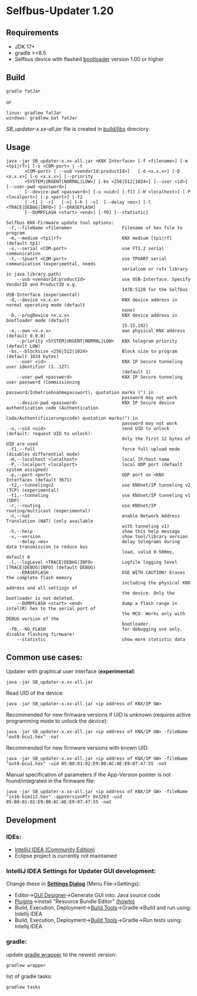 # Selfbus-Updater 1.20

## Requirements

* JDK 17+
* gradle >=8.5
* Selfbus device with flashed [bootloader](../bootloader) version 1.00 or higher

## Build
```
gradle fatJar
```
*or*
```
linux: gradlew fatJar
windows: gradlew.bat fatJar
```
*SB_updater-x.xx-all.jar* file is created in [build/libs](build/libs) directory.

## Usage
```
java -jar SB_updater-x.xx-all.jar <KNX Interface> [-f <filename>] [-m <tp1|rf>] [-s <COM-port> | -t
       <COM-port> | --usb <vendorId:productId>]   [-d <x.x.x>] [-D <x.x.x>] [-o <x.x.x>] [--priority
       <SYSTEM|URGENT|NORMAL|LOW>] [-bs <256|512|1024>] [--user <id>] [--user-pwd <password>]
       [--device-pwd <password>] [-u <uid>] [-f1] [-H <localhost>] [-P <localport>] [-p <port>] [-t2
       | -t1 | -r]   [-n] [-h | -v]  [--delay <ms>] [-l <TRACE|DEBUG|INFO>] [--ERASEFLASH]
       [--DUMPFLASH <start> <end>] [-f0] [--statistic]

Selfbus KNX-Firmware update tool options:
 -f,--fileName <filename>                   Filename of hex file to program
 -m,--medium <tp1|rf>                       KNX medium [tp1|rf] (default tp1)
 -s,--serial <COM-port>                     use FT1.2 serial communication
 -t,--tpuart <COM-port>                     use TPUART serial communication (experimental, needs
                                            serialcom or rxtx library in java.library.path)
    --usb <vendorId:productId>              use USB-Interface. Specify VendorID and ProductID e.g.
                                            147B:5120 for the Selfbus USB-Interface (experimental)
 -d,--device <x.x.x>                        KNX device address in normal operating mode (default
                                            none)
 -D,--progDevice <x.x.x>                    KNX device address in bootloader mode (default
                                            15.15.192)
 -o,--own <x.x.x>                           own physical KNX address (default 0.0.0)
    --priority <SYSTEM|URGENT|NORMAL|LOW>   KNX telegram priority (default LOW)
 -bs,--blocksize <256|512|1024>             Block size to program (default 1024 bytes)
    --user <id>                             KNX IP Secure tunneling user identifier (1..127)
                                            (default 1)
    --user-pwd <password>                   KNX IP Secure tunneling user password (Commissioning
                                            password/Inbetriebnahmepasswort), quotation marks (") in
                                            password may not work
    --device-pwd <password>                 KNX IP Secure device authentication code (Authentication
                                            Code/Authentifizierungscode) quotation marks(") in
                                            password may not work
 -u,--uid <uid>                             send UID to unlock (default: request UID to unlock).
                                            Only the first 12 bytes of UID are used
 -f1,--full                                 force full upload mode (disables differential mode)
 -H,--localhost <localhost>                 local IP/host name
 -P,--localport <localport>                 local UDP port (default system assigned)
 -p,--port <port>                           UDP port on <KNX Interface> (default 3671)
 -t2,--tunnelingv2                          use KNXnet/IP tunneling v2 (TCP) (experimental)
 -t1,--tunneling                            use KNXnet/IP tunneling v1 (UDP)
 -r,--routing                               use KNXnet/IP routing/multicast (experimental)
 -n,--nat                                   enable Network Address Translation (NAT) (only available
                                            with tunneling v1)
 -h,--help                                  show this help message
 -v,--version                               show tool/library version
    --delay <ms>                            delay telegrams during data transmission to reduce bus
                                            load, valid 0-500ms, default 0
 -l,--logLevel <TRACE|DEBUG|INFO>           Logfile logging level [TRACE|DEBUG|INFO] (default DEBUG)
    --ERASEFLASH                            USE WITH CAUTION! Erases the complete flash memory
                                            including the physical KNX address and all settings of
                                            the device. Only the bootloader is not deleted.
    --DUMPFLASH <start> <end>               dump a flash range in intel(R) hex to the serial port of
                                            the MCU. Works only with DEBUG version of the
                                            bootloader.
 -f0,--NO_FLASH                             for debugging use only, disable flashing firmware!
    --statistic                             show more statistic data
```
## Common use cases:
Updater with graphical user interface (**experimental**)
```
java -jar SB_updater-x.xx-all.jar
```
Read UID of the device:
```
java -jar SB_updater-x.xx-all.jar <ip address of KNX/IP GW>
```
Recommended for new firmware versions if UID is unknown (requires active programming mode to unlock the device):
```
java -jar SB_updater-x.xx-all.jar <ip address of KNX/IP GW> -fileName "out8-bcu1.hex" -nat
```
Recommended for new firmware versions with known UID:
```
java -jar SB_updater-x.xx-all.jar <ip address of KNX/IP GW> -fileName "out8-bcu1.hex" -uid 05:B0:01:02:E9:80:AC:AE:E9:07:47:55 -nat 
```
Manual specification of parameters if the App-Version pointer is not found/integrated in the firmware file:
```
java -jar SB_updater-x.xx-all.jar <ip address of KNX/IP GW> -fileName "in16-bim112.hex" -appVersionPtr 0x3263 -uid 05:B0:01:02:E9:80:AC:AE:E9:07:47:55 -nat 
```
## Development

### IDEs:
- [IntelliJ IDEA (Community Edition)](https://www.jetbrains.com/idea/download)
- Eclipse project is currently not maintained

### IntelliJ IDEA Settings for Updater GUI development:
Change these in [**Settings Dialog**](https://www.jetbrains.com/help/idea/settings-preferences-dialog.html) (Menu File->Settings):
- Editor->[GUI Designer](https://www.jetbrains.com/help/idea/gui-designer.html)->Generate GUI into: Java source code
- [Plugins](https://www.jetbrains.com/help/idea/plugins-settings.html)->install "Resource Bundle Editor" [(howto)](https://www.jetbrains.com/help/idea/resource-bundle.html#open-bundle-editor)
- Build, Execution, Deployment->[Build Tools](https://www.jetbrains.com/help/idea/settings-build-tools.html)->Gradle->Build and run using: Intellij IDEA
- Build, Execution, Deployment->[Build Tools](https://www.jetbrains.com/help/idea/settings-build-tools.html)->Gradle->Run tests using: Intellij IDEA

### gradle:
update [gradle wrapper](gradle/wrapper) to the newest version:
```
gradlew wrapper
```

list of gradle tasks:
```
gradlew tasks
```